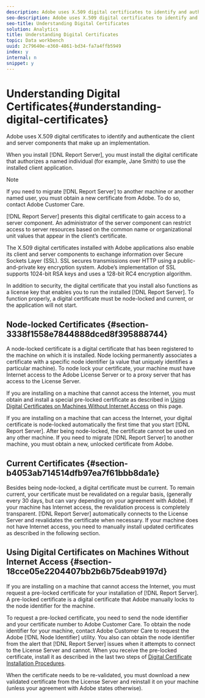 ```yaml
---
description: Adobe uses X.509 digital certificates to identify and authenticate the client and server components that make up an implementation.
seo-description: Adobe uses X.509 digital certificates to identify and authenticate the client and server components that make up an implementation.
seo-title: Understanding Digital Certificates
solution: Analytics
title: Understanding Digital Certificates
topic: Data workbench
uuid: 2c79640e-e360-4861-bd34-fa7a4ffb5949
index: y
internal: n
snippet: y
---
```


# Understanding Digital Certificates{#understanding-digital-certificates}

Adobe uses X.509 digital certificates to identify and authenticate the client and server components that make up an implementation.

When you install [!DNL Report Server], you must install the digital certificate that authorizes a named individual (for example, Jane Smith) to use the installed client application.

>[!NOTE]
>
>If you need to migrate [!DNL Report Server] to another machine or another named user, you must obtain a new certificate from Adobe. To do so, contact Adobe Customer Care.

[!DNL Report Server] presents this digital certificate to gain access to a server component. An administrator of the server component can restrict access to server resources based on the common name or organizational unit values that appear in the client’s certificate.

The X.509 digital certificates installed with Adobe applications also enable its client and server components to exchange information over Secure Sockets Layer (SSL). SSL secures transmissions over HTTP using a public-and-private key encryption system. Adobe’s implementation of SSL supports 1024-bit RSA keys and uses a 128-bit RC4 encryption algorithm.

In addition to security, the digital certificate that you install also functions as a license key that enables you to run the installed [!DNL Report Server]. To function properly, a digital certificate must be node-locked and current, or the application will not start.

## Node-locked Certificates {#section-3338f1558e7844888dced8f395888744}

A node-locked certificate is a digital certificate that has been registered to the machine on which it is installed. Node locking permanently associates a certificate with a specific node identifier (a value that uniquely identifies a particular machine). To node lock your certificate, your machine must have Internet access to the Adobe License Server or to a proxy server that has access to the License Server.

If you are installing on a machine that cannot access the Internet, you must obtain and install a special pre-locked certificate as described in [Using Digital Certificates on Machines Without Internet Access](../../../../home/c-rpt-oview/c-inst-rpt/c-install-dig-cert/c-underst-dig-cert.md#section-18cce05e2204407bb2b6b75deab9197d) on this page.

If you are installing on a machine that can access the Internet, your digital certificate is node-locked automatically the first time that you start [!DNL Report Server]. After being node-locked, the certificate cannot be used on any other machine. If you need to migrate [!DNL Report Server] to another machine, you must obtain a new, unlocked certificate from Adobe.

## Current Certificates {#section-b4053ab714514dfb97ea7f61bbb8da1e}

Besides being node-locked, a digital certificate must be current. To remain current, your certificate must be revalidated on a regular basis, (generally every 30 days, but can vary depending on your agreement with Adobe). If your machine has Internet access, the revalidation process is completely transparent. [!DNL Report Server] automatically connects to the License Server and revalidates the certificate when necessary. If your machine does not have Internet access, you need to manually install updated certificates as described in the following section.

## Using Digital Certificates on Machines Without Internet Access {#section-18cce05e2204407bb2b6b75deab9197d}

If you are installing on a machine that cannot access the Internet, you must request a pre-locked certificate for your installation of [!DNL Report Server]. A pre-locked certificate is a digital certificate that Adobe manually locks to the node identifier for the machine.

To request a pre-locked certificate, you need to send the node identifier and your certificate number to Adobe Customer Care. To obtain the node identifier for your machine, contact Adobe Customer Care to request the Adobe [!DNL Node Identifier] utility. You also can obtain the node identifier from the alert that [!DNL Report Server] issues when it attempts to connect to the License Server and cannot. When you receive the pre-locked certificate, install it as described in the last two steps of [Digital Certificate Installation Procedures](../../../../home/c-rpt-oview/c-inst-rpt/c-install-dig-cert/t-dig-cert-install-proc.md#task-5c4bb352ff534b40adc46dd053874e5d).

When the certificate needs to be re-validated, you must download a new validated certificate from the License Server and reinstall it on your machine (unless your agreement with Adobe states otherwise). 
